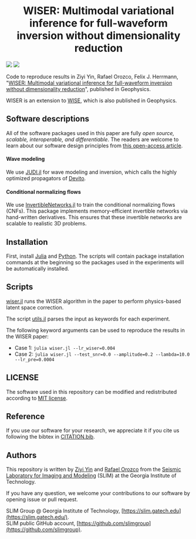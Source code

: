 <h1 align="center">WISER: Multimodal variational inference for full-waveform inversion without dimensionality reduction</h1>

[![][license-img]][license-status] [![](https://img.shields.io/badge/DOI-10.1190/geo2024--0483.1-blue)](https://doi.org/10.1190/geo2024-0483.1)

Code to reproduce results in Ziyi Yin, Rafael Orozco, Felix J. Herrmann, "[WISER: Multimodal variational inference for full-waveform inversion without dimensionality reduction](https://doi.org/10.1190/geo2024-0483.1)", published in Geophysics.

WISER is an extension to [WISE](https://doi.org/10.1190/geo2023-0744.1), which is also published in Geophysics.

## Software descriptions

All of the software packages used in this paper are fully *open source, scalable, interoperable, and differentiable*. The readers are welcome to learn about our software design principles from [this open-access article](https://library.seg.org/doi/10.1190/tle42070474.1).

#### Wave modeling

We use [JUDI.jl](https://github.com/slimgroup/JUDI.jl) for wave modeling and inversion, which calls the highly optimized propagators of [Devito](https://www.devitoproject.org/).

#### Conditional normalizing flows

We use [InvertibleNetworks.jl] to train the conditional normalizing flows (CNFs). This package implements memory-efficient invertible networks via hand-written derivatives. This ensures that these invertible networks are scalable to realistic 3D problems.

## Installation

First, install [Julia](https://julialang.org/) and [Python](https://www.python.org/). The scripts will contain package installation commands at the beginning so the packages used in the experiments will be automatically installed.

## Scripts

[wiser.jl](scripts/wiser.jl) runs the WISER algorithm in the paper to perform physics-based latent space correction.

The script [utils.jl](scripts/utils.jl) parses the input as keywords for each experiment.

The following keyword arguments can be used to reproduce the results in the WISER paper:

- Case 1: `julia wiser.jl --lr_wiser=0.004`
- Case 2: `julia wiser.jl --test_snr=0.0 --amplitude=0.2 --lambda=10.0 --lr_pre=0.0004`

## LICENSE

The software used in this repository can be modified and redistributed according to [MIT license](LICENSE).

## Reference

If you use our software for your research, we appreciate it if you cite us following the bibtex in [CITATION.bib](CITATION.bib).

## Authors

This repository is written by [Ziyi Yin] and [Rafael Orozco] from the [Seismic Laboratory for Imaging and Modeling] (SLIM) at the Georgia Institute of Technology.

If you have any question, we welcome your contributions to our software by opening issue or pull request.

SLIM Group @ Georgia Institute of Technology, [https://slim.gatech.edu](https://slim.gatech.edu/).      
SLIM public GitHub account, [https://github.com/slimgroup](https://github.com/slimgroup).    

[license-status]:LICENSE
[license-img]:http://img.shields.io/badge/license-MIT-brightgreen.svg?style=flat?style=plastic
[Seismic Laboratory for Imaging and Modeling]:https://slim.gatech.edu/
[InvertibleNetworks.jl]:https://github.com/slimgroup/InvertibleNetworks.jl
[Ziyi Yin]:https://ziyiyin97.github.io/
[Rafael Orozco]:https://slim.gatech.edu/people/rafael-orozco